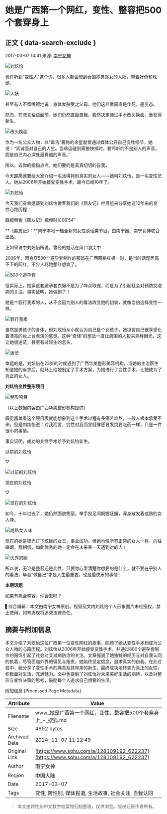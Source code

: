 # 她是广西第一个网红，变性、整容把500个套穿身上

## 正文 { data-search-exclude }


2017-03-07 14:41 来源: [南宁女神](https://www.sohu.com/a/128109192_622237?spm=smpc.content-abroad.content.1.1730977916873PQ3iH1b)

![刘炫怡](http://img.mp.itc.cn/upload/20170307/335556eb15fe4f789abadedc13336427_th.jpg)

也许听到“变性人”这个词，很多人都会想到泰国亦男亦女的人妖，带着好奇和戏谑。

![人妖](http://img.mp.itc.cn/upload/20170307/54357dbe3b98465794803d5ef5e21f9d.jpg)

甚至有人不留嘴德地说：身体发肤受之父母，他们这样做简直是作死，是变态。

然而，在流言蜚语面前，她们仍然直面自我，毅然决定通过手术改头换面，重获得新生。

![改头换面](http://img.mp.itc.cn/upload/20170307/a86c9c32974240c699ecc1b8b9a32779_th.jpg)

作为一名公众人物，以“毒舌”著称的金星就曾通过媒体公开自己变性细节，她说：“真诚面对自己的人生。当命运碰到需要抉择时，要聆听的不是别人的声音，而是自己内心深处最真诚的声音。”

所以，去你的指指点点，她们要的是真真切切的自我。

今天霹雳酱要给大家介绍一名活得特别真实的女人——她叫刘炫怡，是一名变性艺人。她从2006年开始接受变性手术，距今已经10年了。

![刘炫怡](http://img.mp.itc.cn/upload/20170307/d5b4d9ff318a410a9bca08e4ea46f791_th.jpg)

今天我们有幸邀请到刘炫怡做客我们的《熙友记》栏目组来分享她这10年来的变性心路历程：

戳视频看《熙友记》视频时长06′54″

**《熙友记》：**南宁本地一档全新的女性谈话类节目，由南宁圈、南宁女神联合出品。

正如采访中刘炫怡所说，曾经的她活在风口浪尖中：

2006年，因身穿500个避孕套制作的服饰在广西网络红极一时，是当时话题居高不下的网红，不少人骂她想红想疯了。

![500个避孕套](http://img.mp.itc.cn/upload/20170307/3878af2be9344fcda09ee03e09ae0174_th.jpg)

但实际上，她穿这套避孕套衣服不是为了哗众取宠，而是为了引起社会对预防艾滋病的关注。事实证明，她做到了！

她是个我行我素的人，从不会因为别人的看法改变她的初衷，就像当初选择变性一样。

![我行我素](http://img.mp.itc.cn/upload/20170307/ffc93e7ed67b484989910ba94f9206c6_th.jpg)

虽然是男孩子的身体，但刘炫怡从小就认为自己是个女孩子，她坦言自己很享受化着漂亮的妆上台表演的感觉。这种“奇怪”的想法一度让周围的人投来异样眼光，这让她很迷茫，甚至有过轻生的念头。

![迷茫](http://img.mp.itc.cn/upload/20170307/4d87737603104b87a987f6063fff2922_th.jpg)

幸运的是，刘炫怡在23岁的时候遇到了广西华美整形美容机构，当她的主治医生知道她的诉求后，就马上给她制定了手术方案，为她进行了变性手术，让她成为了真正的女人。

**刘炫怡变性整形项目**

![整形项目](http://img.mp.itc.cn/upload/20170307/609b879a1498499b9a6a3696ce7350e4_th.jpg)

（以上数据内容由广西华美整形机构提供）

霹雳酱单看这个项目表就能想象到这个手术过程有多痛苦难熬，一般人根本承受不来。但是刘炫怡说：对我而言，变性对我而言就像感冒发烧要吃药一样，只是一件很小的事情。

事实证明，成功的变性手术给予刘炫怡新生。

以前的刘炫怡

▽

![以前的刘炫怡](http://img.mp.itc.cn/upload/20170307/bce58c22b30f46f5ae69c12c2d500fbb_th.jpg)

现在的刘炫怡

▽

![现在的刘炫怡](http://img.mp.itc.cn/upload/20170307/efa72602825a4eb9ab5a79e2043e6cb5_th.jpg)

如今，十年过去了，她仍然面貌秀丽，举手投足间婀娜妩媚，浑身散发着成熟的女人味。

![成熟女人味](http://img.mp.itc.cn/upload/20170307/f8909bfa2651497b8de3fabd703537ee_th.jpg)

现在的她是镁光灯下炫目的女王，事业成功。但她也像所有正常的女人一样，向往婚姻，我相信，如此优秀的她一定会在未来某一天遇到对的人！

![优秀的她](http://img.mp.itc.cn/upload/20170307/a5ec903dfdee471fa221c4f26ef3af81_th.jpg)

所以说，无论是整容还是变性，只要你心里清楚你想要的是什么，就不要在乎别人的看法，毕竟“做自己”才是人生最重要，也是最快乐的事情！

**本期话题**

如果有机会整容，你会去吗？

▌综合编辑：本文由南宁女神原创。视频及文内刘炫怡个人形象图片未经授权，禁止使用，如有发现将追究法律责任。

## 摘要与附加信息

<!-- tcd_abstract -->
本文介绍了刘炫怡这位广西第一位变性网红的故事，回顾了她从变性手术到成为公众人物的心路历程。刘炫怡从2006年开始接受变性手术，并通过800个避孕套制作的服饰引起了社会对艾滋病防治的关注。文章强调了她独特的经历与对自我认同的执着，尽管面临外界的偏见与指责，她始终坚定信念，追求真实的自我。在此过程中，她分享了变性手术的痛苦及其带来的新生，最终成功地转变为真正的女性，积极面对生活，充满魅力。文中也提到了刘炫怡对未来美好生活的期待，以及对整形与变性决策的思考，鼓励每个人追求自己想要的生活。
<!-- tcd_abstract_end -->

附加信息 [Processed Page Metadata]

| Attribute       | Value                                  |
|-----------------|----------------------------------------|
| Filename        | www_她是广西第一个网红，变性、整容把500个套穿身上_-_搜狐.md                             |
| Size            | 4652 bytes                           |
| Archived Date   | 2024-11-07 11:12:49                             |
| Original Link   | [https://www.sohu.com/a/128109192_622237](https://www.sohu.com/a/128109192_622237)                       |
| Author          | 南宁女神                               |
| Region          | 中国大陆                               |
| Date            | 2017-03-07                                 |
| Tags            | 变性, 跨性别, 媒体报道, 生活故事, 社会关注, 自我认同                                 |
>
> 本文由跨性别中文数字档案馆归档整理，仅供浏览。版权归原作者所有。
>